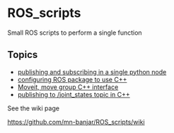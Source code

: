 # ROS_scripts

Small ROS scripts to perform a single function

## Topics

* [publishing and subscribing in a single python node](https://github.com/mn-banjar/ROS_scripts/wiki/Publisher-&-subscriber-in-one-python-script)
* [configuring ROS package to use C++](https://github.com/mn-banjar/ROS_scripts/wiki/Configuring-Cpp,-owi-package)
* [Moveit, move group C++ interface](https://github.com/mn-banjar/ROS_scripts/wiki/Moveit-move-groupe-cpp-interface)
* [publishing to /joint_states topic in C++](https://github.com/mn-banjar/ROS_scripts/wiki/publish-to--joint_states-topic-in-cpp)


See the wiki page 

https://github.com/mn-banjar/ROS_scripts/wiki
